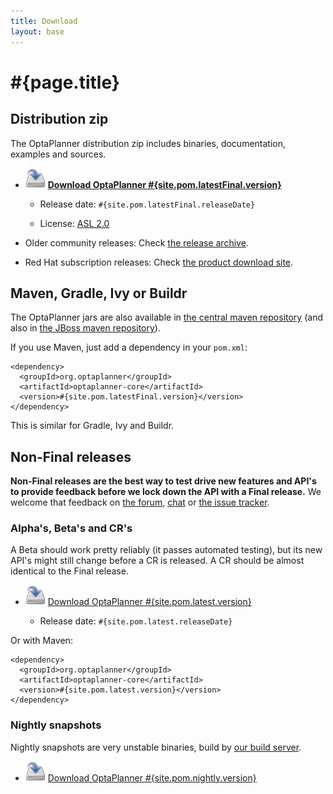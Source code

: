 ```yaml
---
title: Download
layout: base
---
```

# #{page.title}

## Distribution zip

The OptaPlanner distribution zip includes binaries, documentation, examples and sources.

* ![](download.png) **[Download OptaPlanner #{site.pom.latestFinal.version}](#{site.pom.latestFinal.distributionZip})**

    * Release date: `#{site.pom.latestFinal.releaseDate}`

    * License: [ASL 2.0](../code/license.html)

* Older community releases: Check [the release archive](http://download.jboss.org/drools/release/).

* Red Hat subscription releases: Check [the product download site](http://www.jboss.com/downloads/).

## Maven, Gradle, Ivy or Buildr

The OptaPlanner jars are also available in [the central maven repository](http://search.maven.org/#search|ga|1|org.optaplanner)
(and also in [the JBoss maven repository](https://repository.jboss.org/nexus/index.html#nexus-search;gav~org.optaplanner~~~~)).

If you use Maven, just add a dependency in your `pom.xml`:

    <dependency>
      <groupId>org.optaplanner</groupId>
      <artifactId>optaplanner-core</artifactId>
      <version>#{site.pom.latestFinal.version}</version>
    </dependency>

This is similar for Gradle, Ivy and Buildr.

## Non-Final releases

**Non-Final releases are the best way to test drive new features and API's
to provide feedback before we lock down the API with a Final release.**
We welcome that feedback on [the forum](../community/forum.html), [chat](../community/chat.html)
or [the issue tracker](../code/issueTracker.html).

### Alpha's, Beta's and CR's

A Beta should work pretty reliably (it passes automated testing), but its new API's might still change before a CR is released.
A CR should be almost identical to the Final release.

* ![](download.png) [Download OptaPlanner #{site.pom.latest.version}](#{site.pom.latest.distributionZip})

    * Release date: `#{site.pom.latest.releaseDate}`

Or with Maven:

    <dependency>
      <groupId>org.optaplanner</groupId>
      <artifactId>optaplanner-core</artifactId>
      <version>#{site.pom.latest.version}</version>
    </dependency>

### Nightly snapshots

Nightly snapshots are very unstable binaries, build by [our build server](../code/continuousIntegration.html).

* ![](download.png) [Download OptaPlanner #{site.pom.nightly.version}](#{site.pom.nightly.distributionZip})
